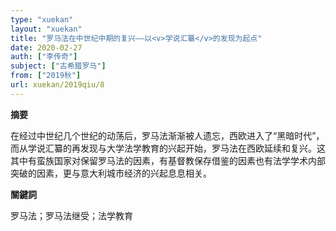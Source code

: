 ```yaml
---
type: "xuekan"
layout: "xuekan"
title: "罗马法在中世纪中期的复兴——以<v>学说汇纂</v>的发现为起点"
date: 2020-02-27
auth: ["李传奇"]
subject: ["古希腊罗马"]
from: ["2019秋"]
url: xuekan/2019qiu/8
---
```


**摘要**      

在经过中世纪几个世纪的动荡后，罗马法渐渐被人遗忘，西欧进入了“黑暗时代”，而从<v>学说汇纂</v>的再发现与大学法学教育的兴起开始，罗马法在西欧延续和复兴。这其中有蛮族国家对保留罗马法的因素，有基督教保存借鉴的因素也有法学学术内部突破的因素，更与意大利城市经济的兴起息息相关。

**關鍵詞**

罗马法；罗马法继受；法学教育
